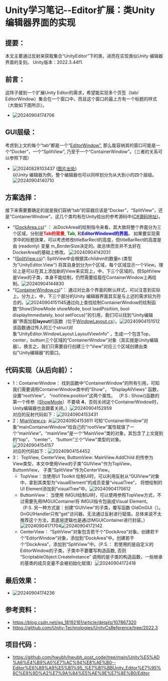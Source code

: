 # Unity学习笔记--Editor扩展：类Unity编辑器界面的实现

## 提要：
本文主要通过反射来获取集合“UnityEditor”下的类，进而在实现类似Unity 编辑器界面的复刻。 Unity版本：2022.3.44f1.

## 前言： 
这阵子接到一个扩展Unity Editor的需求，希望能实现多个页签（tab/ EditorWindow）集合在一个窗口中，而且这个窗口的最上方有一个标题的样式（大致如下图所示）。 
- ![20240904174706](https://raw.githubusercontent.com/hwubh/Temp-Pics/main/20240904174706.png)

## GUI层级： 
考虑到上文的每个“tab”都是一个“<a href="https://docs.unity3d.com/6000.0/Documentation/ScriptReference/EditorWindow.html">EditorWindow”</a>, 那么能容纳其的窗口可能是一个“Docker”，一个“SplitView”, 乃至于一个“ContainerWindow”。（三者的关系可以参照下图）
- ![20240828103437](https://raw.githubusercontent.com/hwubh/Temp-Pics/main/20240828103437.png) (<a href=https://blog.csdn.net/qq_18192161/article/details/107867320>图片出处</a>) <br>
以Unity 编辑器为例，整个编辑器也可以同样划分为从大到小的四个层级。<br>![20240904140710](https://raw.githubusercontent.com/hwubh/Temp-Pics/main/20240904140710.png)

## 方案选择：
接下来需要要确定的就是我们容纳“tab”的容器应该是“Docker”，“SplitView”，还是“ContainerWindow”。这几个类均有在Unity给出的参考源码中(<a href=https://github.com/Unity-Technologies/UnityCsReference/tree/2022.3>C#源码地址</a>)。
- “(<a href=https://github.com/Unity-Technologies/UnityCsReference/blob/2022.3/Editor/Mono/GUI/DockArea.cs>DockArea.cs</a>)” ： 从DockArea的绘制指令来看，其大致将整个界面分为三个区域，分别是<span style="color:red">**Tab的背景**</span>, <span style="color:green">**Tab**</span>, 和<span style="color:blue">**EditorWindowd的界面**</span>。 如果要实现需求中的标题效果，可以考虑修改titleBarRect的高度，但titleBarRect的高度是由 (readonly) 变量 m_BorderSize决定的。故总体而言并不太好在DockerArea的基础上修改。 ![20240904142031](https://raw.githubusercontent.com/hwubh/Temp-Pics/main/20240904142031.png)
- “(<a href=https://github.com/Unity-Technologies/UnityCsReference/blob/2022.3/Editor/Mono/GUI/SplitView.cs>SplitView.cs</a>)”: SplitView中会根据其*children*的数量n (类型为"UnityEditor.View") 将其自身划分为n个区域，每个区域显示一个*View*。理论上是可以在其上添加新的View来实现上，中，下三个区域的。但SplitView是View的子类，本身不能绘制，仍然需要挂载在ContainerWindow上再绘制。![20240904144830](https://raw.githubusercontent.com/hwubh/Temp-Pics/main/20240904144830.png)
- “(<a href=https://github.com/Unity-Technologies/UnityCsReference/blob/2022.3/Editor/Mono/ContainerWindow.cs>ContainerWindow.cs</a>)”： 通过对比各个界面的默认样式，可以注意到实际上。分为上，中，下三个部分的Unity 编辑器界面其实是与上述的需求较为符合的。![20240904151145](https://raw.githubusercontent.com/hwubh/Temp-Pics/main/20240904151145.png)通过向上查找绘制ContainerWindow的绘制函数“Show(ShowMode showMode, bool loadPosition, bool displayImmediately, bool setFocus)”的引用，我们可以找到“Unity编辑器”界面加载**layout**的函数（位于<a href=https://github.com/Unity-Technologies/UnityCsReference/blob/2022.3/Editor/Mono/GUI/WindowLayout.cs>WindowLayout.cs</a>）。![20240904151512](https://raw.githubusercontent.com/hwubh/Temp-Pics/main/20240904151512.png)该函数通过传入的三个struct对象“UnityEditor.WindowLayout.LayoutViewInfo” ，生成一个包含Top，center，buttom三个区域的“ContainerWindow”对象（其实就是Unity编辑器）。换言之，我们只需要自行创建三个“View”对应三个区域创建出类似"Unity编辑器"的窗口。

## 代码实现（从后向前）：
- 1：ContainerWindow： 找到函数中“ContainerWindow”的所有引用，可知我们需要调用ContainerWindow类中的“Show”， “DisplayAllViews” 函数， 设置“rootView”， “rootView.position”这两个属性。 （P.S.: Show()函数的第一个传参（<a href=https://github.com/Unity-Technologies/UnityCsReference/blob/2022.3/Editor/Mono/ContainerWindow.bindings.cs>ShowMode</a>）不要填 **4**，否则关闭这个ContainerWindow时，Unity编辑器也会跟着关闭。）![20240904152959](https://raw.githubusercontent.com/hwubh/Temp-Pics/main/20240904152959.png)<br> 对应的反射代码如下：![20240904153431](https://raw.githubusercontent.com/hwubh/Temp-Pics/main/20240904153431.png)
- 2：<a href=https://github.com/Unity-Technologies/UnityCsReference/tree/2022.3>MianView.cs</a>: 从![20240904153611](https://raw.githubusercontent.com/hwubh/Temp-Pics/main/20240904153611.png) 可知“ContainerWindow”对象“mainContainerWindow”给自己的“rootView”属性赋值了一个“mainView”。“mainView”是一个“MainView”类的对象，其包含了上文提到的“top”， “center”， “buttom”三个"View"类型的对象。<br>![20240904154157](https://raw.githubusercontent.com/hwubh/Temp-Pics/main/20240904154157.png) <br>对应的代码如下：![20240904154452](https://raw.githubusercontent.com/hwubh/Temp-Pics/main/20240904154452.png)
- 3： TopView, CenterView, ButtomView: MainView.AddChild 的传参为View类型，本文中使用View的子类"GUIView"作为TopView，ButtomView， 子类“SplitView”作为CenterView。
  - TopView：当使用UI Toolkit 绘制UI时，可以利用反射从“GUIView”对象中，拿到其类型为“visualElement”的成员变量“visualTree”， 将想绘制的UI Element添加到“visualTree”中。![20240904170612](https://raw.githubusercontent.com/hwubh/Temp-Pics/main/20240904170612.png)
  - ButtomView： 当使用 IMGUI绘制UI时，可以使用参照TopView方式，不过需要先用IMGUIContainer将 IMGUI指令包装成Visual Element。 （P.S. 另一种方式是：创建“GUIView”的子类，覆写函数 OldOnGUI（）。 OnGUIHandler只有“get”访问器，无法通过反射进行赋值。总体来说不太推荐这个方法，其底层逻辑也是通过IMGUIContainer进行封装。）![20240904171704](https://raw.githubusercontent.com/hwubh/Temp-Pics/main/20240904171704.png)![20240904172142](https://raw.githubusercontent.com/hwubh/Temp-Pics/main/20240904172142.png)
  - CenterView： “SplitView”对象包含若干个"DockArea"对象。创建若干个“EditorWindow”对象，添加到“DockArea”中。创建若干个“DockArea”，添加到“SplitView”中。（P.S.： 若使用的是自定义的EditorWindow的子类，子类中不要覆写构造函数, 否则 “ScriptableObject.CreateInstance” 调用的是子类的构造函数，一些继承的基类的成员变量不会被初始化赋值）![20240904172418](https://raw.githubusercontent.com/hwubh/Temp-Pics/main/20240904172418.png)

## 最后效果：
- ![20240904174236](https://raw.githubusercontent.com/hwubh/Temp-Pics/main/20240904174236.png)

## 参考资料：
- https://blog.csdn.net/qq_18192161/article/details/107867320
- https://github.com/Unity-Technologies/UnityCsReference/tree/2022.3
## 项目代码：
- https://github.com/hwubh/hwubh_post_code/tree/main/Unity%E5%AD%A6%E4%B9%A0%E7%AC%94%E8%AE%B0--Editor%E6%89%A9%E5%B1%95_%E7%B1%BBUnity_Editor%E7%95%8C%E9%9D%A2%E7%9A%84%E5%AE%9E%E7%8E%B0/Editor
